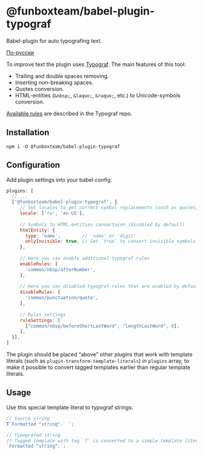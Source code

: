 # @funboxteam/babel-plugin-typograf

Babel-plugin for auto typografing text.

[По-русски](./README.ru.md)

To improve text the plugin uses [Typograf](https://github.com/typograf/typograf). The main features of this tool:

* Trailing and double spaces removing.
* Inserting non-breaking spaces.
* Quotes conversion.
* HTML-entities (`&nbsp;`, `&laquo;`, `&raquo;`, etc.) to Unicode-symbols conversion.

[Available rules](https://github.com/typograf/typograf/blob/dev/docs/RULES.en-US.md) are described in the Typograf repo.

## Installation

`npm i -D @funboxteam/babel-plugin-typograf`

## Configuration 

Add plugin settings into your babel config:

```js
plugins: [
  // ...
  ['@funboxteam/babel-plugin-typograf', {
     // Set locales to get correct symbol replacements (such as quotes, dashes, etc.)
     locale: ['ru', 'en-US'],
     
     // Symbols to HTML entities convertaion (disabled by default)
     htmlEntity: {
       type: 'name',        // 'name' or 'digit'
       onlyInvisible: true, // Set `true` to convert invisible symbols only
     },
     
     // Here you can enable additional typograf rules
     enableRules: [
       'common/nbsp/afterNumber',
     ],
     
     // Here you can disabled typograf rules that are enabled by default
     disableRules: [
       'common/punctuation/quote',
     ],
     
     // Rules settings
     ruleSettings: [
       ["common/nbsp/beforeShortLastWord", "lengthLastWord", 8],
     ],
  }],
]
```

The plugin should be placed “above” other plugins that work with template literals (such as `plugin-transform-template-literals`) in `plugins` array, to make it possible to convert tagged templates earlier than regular template literals. 

## Usage

Use this special template literal to typograf strings:

```js
// Source string
T`Formatted "string".  `;

// Typografed string
// Tagged template with tag `T` is converted to a simple template literal
`Formatted “string”.`;
```
